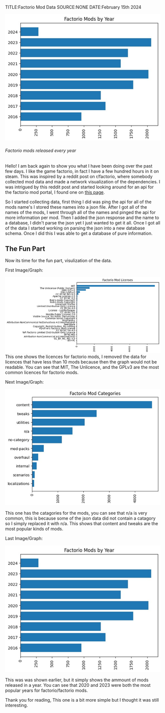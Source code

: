 TITLE:Factorio Mod Data
SOURCE:NONE
DATE:February 15th 2024

![Some data about factorio mods released every year](/static/5/modsyear.jpg)
###### Factorio mods released every year

Hello! I am back again to show you what I have been doing over the past few days.
I like the game factorio, in fact I have a few hundred hours in it on steam.
This was inspired by a reddit post on r/factorio, where somebody collected mod data and made a network visualization of the dependencies.
I was intrigued by this reddit post and started looking around for an api for the factorio mod portal, I found one on [this page](https://wiki.factorio.com/Mod_portal_API).

So I started collecting data, first thing I did was ping the api for all of the mods name's I stored these names into a json file.
After I got all of the names of the mods, I went through all of the names and pinged the api for more information per mod. Then I added the json response and the name to a database, I didn't parse the json yet I just wanted to get it all.
Once I got all of the data I started working on parsing the json into a new database schema. Once I did this I was able to get a database of pure information.

## The Fun Part
Now its time for the fun part, visulization of the data.

First Image/Graph:

![Factorio Mod Licences](/static/5/modlicences.jpg)
This one shows the licences for factorio mods, I removed the data for licences that have less than 10 mods because then the graph would not be readable.
You can see that MIT, The Unlicence, and the GPLv3 are the most common licences for factorio mods.

Next Image/Graph:

![Factorio Mod Catagories](/static/5/modcatagories.jpg)

This one has the catagories for the mods, you can see that n/a is very common, this is because some of the json data did not contain a catagory so I simply replaced it with n/a. This shows that content and tweaks are the most popular kinds of mods.

Last Image/Graph:

![Factorio mode release years](/static/5/modsyear.jpg)

This was was shown earlier, but it simply shows the ammount of mods released in a year. You can see that 2020 and 2023 were both the most popular years for factorio/factorio mods.

Thank you for reading, This one is a bit more simple but I thought it was still interesting.
